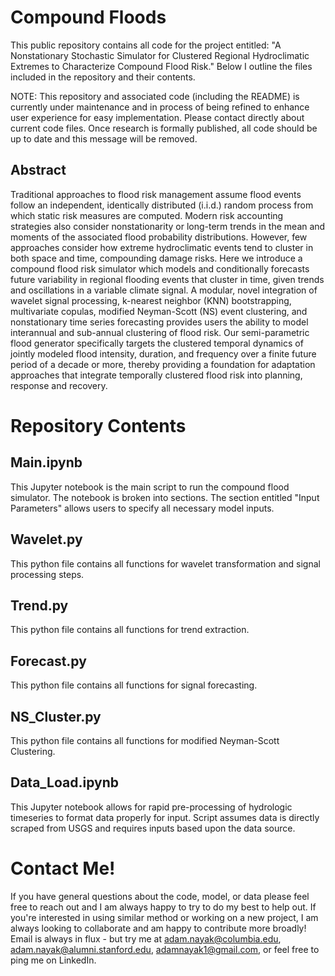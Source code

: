 # Compound Floods
This public repository contains all code for the project entitled: "A Nonstationary Stochastic Simulator for Clustered Regional Hydroclimatic Extremes to Characterize Compound Flood Risk." Below I outline the files included in the repository and their contents. 

NOTE: This repository and associated code (including the README) is currently under maintenance and in process of being refined to enhance user experience for easy implementation. Please contact directly about current code files. Once research is formally published, all code should be up to date and this message will be removed.

## Abstract
Traditional approaches to flood risk management assume flood events follow an independent, identically distributed (i.i.d.) random process from which static risk measures are computed. Modern risk accounting strategies also consider nonstationarity or long-term trends in the mean and moments of the associated flood probability distributions. However, few approaches consider how extreme hydroclimatic events tend to cluster in both space and time, compounding damage risks. Here we introduce a compound flood risk simulator which models and conditionally forecasts future variability in regional flooding events that cluster in time, given trends and oscillations in a variable climate signal. A modular, novel integration of wavelet signal processing, k-nearest neighbor (KNN) bootstrapping, multivariate copulas, modified Neyman-Scott (NS) event clustering, and nonstationary time series forecasting provides users the ability to model interannual and sub-annual clustering of flood risk. Our semi-parametric flood generator specifically targets the clustered temporal dynamics of jointly modeled flood intensity, duration, and frequency over a finite future period of a decade or more, thereby providing a foundation for adaptation approaches that integrate temporally clustered flood risk into planning, response and recovery.

# Repository Contents

## Main.ipynb
This Jupyter notebook is the main script to run the compound flood simulator. The notebook is broken into sections. The section entitled "Input Parameters" allows users to specify all necessary model inputs.

## Wavelet.py
This python file contains all functions for wavelet transformation and signal processing steps.

## Trend.py
This python file contains all functions for trend extraction.

## Forecast.py
This python file contains all functions for signal forecasting.

## NS_Cluster.py
This python file contains all functions for modified Neyman-Scott Clustering.

## Data_Load.ipynb
This Jupyter notebook allows for rapid pre-processing of hydrologic timeseries to format data properly for input. Script assumes data is directly scraped from USGS and requires inputs based upon the data source.

# Contact Me!
If you have general questions about the code, model, or data please feel free to reach out and I am always happy to try to do my best to help out. If you're interested in using similar method or working on a new project, I am always looking to collaborate and am happy to contribute more broadly! Email is always in flux - but try me at adam.nayak@columbia.edu, adam.nayak@alumni.stanford.edu, adamnayak1@gmail.com, or feel free to ping me on LinkedIn.
